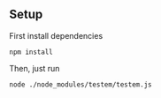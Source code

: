 ## Setup

First install dependencies

    npm install

Then, just run

    node ./node_modules/testem/testem.js
